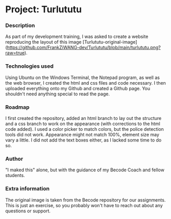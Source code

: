 # Project: Turlututu

### Description
As part of my development training, I was asked to create a website reproducing the layout of this image [Turlututu-original-image] (https://github.com/FrankZiWANG-dev/Turlututu/blob/main/turlututu.png?raw=true).

### Technologies used
Using Ubuntu on the Windows Terminal, the Notepad program, as well as the web browser, I created the html and css files and code necessary. I then uploaded everything onto my Github and created a Github page. You shouldn't need anything special to read the page.

### Roadmap
I first created the repository, added an html branch to lay out the structure and a css branch to work on the appearance (with corrections to the html code added).
I used a color picker to match colors, but the police detection tools did not work. Appearance might not match 100%, element size may vary a little.
I did not add the text boxes either, as I lacked some time to do so.

### Author
"I maked this" alone, but with the guidance of my Becode Coach and fellow students.

### Extra information
The original image is taken from the Becode repository for our assignments. This is just an exercise, so you probably won't have to reach out about any questions or support.
